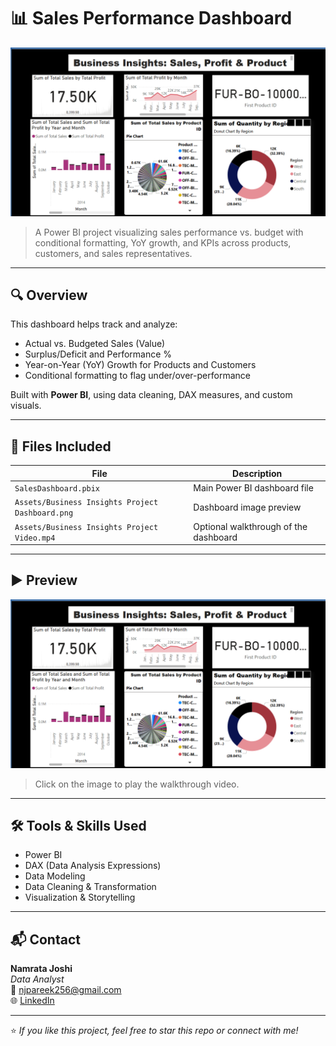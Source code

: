 # 📊 Sales Performance Dashboard

![Dashboard Screenshot](Assets/Business%20Insights%20Project%20Dashboard.png)

> A Power BI project visualizing sales performance vs. budget with conditional formatting, YoY growth, and KPIs across products, customers, and sales representatives.

---

## 🔍 Overview

This dashboard helps track and analyze:
- Actual vs. Budgeted Sales (Value)
- Surplus/Deficit and Performance %
- Year-on-Year (YoY) Growth for Products and Customers
- Conditional formatting to flag under/over-performance

Built with **Power BI**, using data cleaning, DAX measures, and custom visuals.

---

## 📁 Files Included

| File | Description |
|------|-------------|
| `SalesDashboard.pbix` | Main Power BI dashboard file |
| `Assets/Business Insights Project Dashboard.png` | Dashboard image preview |
| `Assets/Business Insights Project Video.mp4` | Optional walkthrough of the dashboard |


---

## ▶️ Preview

[![Watch the demo](Assets/Business%20Insights%20Project%20Dashboard.png)](Assets/Business%20Insights%20Project%20Video.mp4)

> Click on the image to play the walkthrough video.

---

## 🛠 Tools & Skills Used

- Power BI
- DAX (Data Analysis Expressions)
- Data Modeling
- Data Cleaning & Transformation
- Visualization & Storytelling

---

## 📬 Contact

**Namrata Joshi**  
_Data Analyst_  
📧 njpareek256@gmail.com  
🌐 [LinkedIn](https://www.linkedin.com/in/namrata-pareek-3415b521b/)

---

⭐ _If you like this project, feel free to star this repo or connect with me!_
